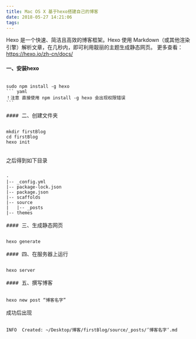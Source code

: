 ```yaml
---
title: Mac OS X 基于hexo搭建自己的博客
date: 2018-05-27 14:21:06
tags:
---
```

Hexo 是一个快速、简洁且高效的博客框架。Hexo 使用 Markdown（或其他渲染引擎）解析文章，在几秒内，即可利用靓丽的主题生成静态网页。
更多查看： https://hexo.io/zh-cn/docs/

#### 一、安装hexo
<pre><code>
sudo npm install -g hexo
``` yaml
！注意 直接使用 npm install -g hexo 会出现权限错误
```
</code>
#### 二、创建文件夹
<pre><code>
mkdir firstBlog
cd firstBlog
hexo init
</code>

之后得到如下目录
<pre><code>
·
|-- _config.yml
|-- package-lock.json
|-- package.json
|-- scaffolds
|-- source
|   |-- _posts
|-- themes
</code>
#### 三、生成静态网页
<pre><code>
hexo generate
</code>
#### 四、在服务器上运行
<pre><code> 
hexo server
</code>
#### 五、撰写博客
<pre><code> 
hexo new post “博客名字”
</code>
成功后出现
<pre><code> 
INFO  Created: ~/Desktop/博客/firstBlog/source/_posts/’博客名字‘.md
</code>





